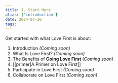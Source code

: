 ```yaml
---
title: 1. Start Here
alias: ['introduction']
date: 2024-07-26
tags:
---
```



Get started with what Love First is about:

1. Introduction *(Coming soon)*
2. What Is Love First? *(Coming soon)*
3. The Benefits of **Going Love First** *(Coming soon)*
4. [[primer|A Primer on Love First]]
5. Participate in Love First *(Coming soon)*
6. Collaborate on Love First *(Coming soon)*